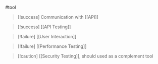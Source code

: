 #tool 
>[!success] Communication with [[API]]

>[!success] [[API Testing]]

>[!failure] [[User Interaction]]

>[!failure] [[Performance Testing]]

>[!caution] [[Security Testing]], should used as a complement tool